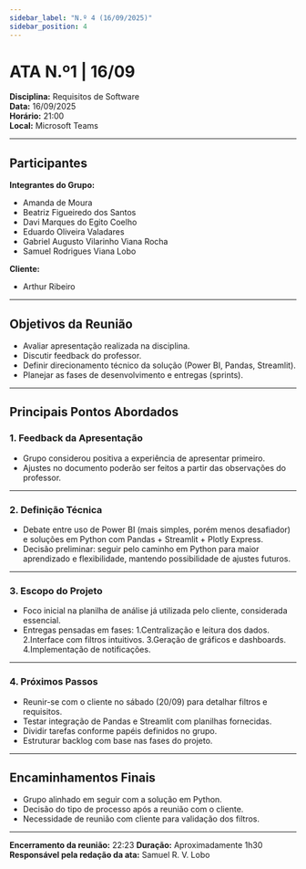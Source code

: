 ```yaml
---
sidebar_label: "N.º 4 (16/09/2025)"
sidebar_position: 4
---
```

# ATA N.º1 | 16/09

**Disciplina:** Requisitos de Software  
**Data:** 16/09/2025  
**Horário:** 21:00  
**Local:** Microsoft Teams  

---

## Participantes  

**Integrantes do Grupo:**  
- Amanda de Moura  
- Beatriz Figueiredo dos Santos  
- Davi Marques do Egito Coelho  
- Eduardo Oliveira Valadares  
- Gabriel Augusto Vilarinho Viana Rocha  
- Samuel Rodrigues Viana Lobo  

**Cliente:**  
- Arthur Ribeiro  

---

## Objetivos da Reunião  
- Avaliar apresentação realizada na disciplina.  
- Discutir feedback do professor. 
- Definir direcionamento técnico da solução (Power BI, Pandas, Streamlit).
- Planejar as fases de desenvolvimento e entregas (sprints).

---

## Principais Pontos Abordados  

### 1. Feedback da Apresentação 
- Grupo considerou positiva a experiência de apresentar primeiro.
- Ajustes no documento poderão ser feitos a partir das observações do professor.
---

### 2. Definição Técnica 
- Debate entre uso de Power BI (mais simples, porém menos desafiador) e soluções em Python com Pandas + Streamlit + Plotly Express.
- Decisão preliminar: seguir pelo caminho em Python para maior aprendizado e flexibilidade, mantendo possibilidade de ajustes futuros.

---

### 3. Escopo do Projeto 
- Foco inicial na planilha de análise já utilizada pelo cliente, considerada essencial.
- Entregas pensadas em fases:
  1.Centralização e leitura dos dados.
  2.Interface com filtros intuitivos.
  3.Geração de gráficos e dashboards.
  4.Implementação de notificações.
  

---

### 4. Próximos Passos
- Reunir-se com o cliente no sábado (20/09) para detalhar filtros e requisitos.
- Testar integração de Pandas e Streamlit com planilhas fornecidas.
- Dividir tarefas conforme papéis definidos no grupo.
- Estruturar backlog com base nas fases do projeto.

---



## Encaminhamentos Finais  
- Grupo alinhado em seguir com a solução em Python.
- Decisão do tipo de processo após a reunião com o cliente.
- Necessidade de reunião com cliente para validação dos filtros.

---

**Encerramento da reunião:** 22:23 
**Duração:** Aproximadamente 1h30
**Responsável pela redação da ata:** Samuel R. V. Lobo 

